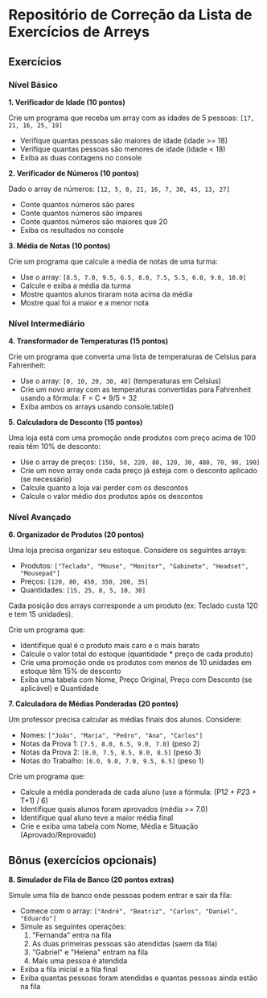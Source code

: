 # Repositório de Correção da Lista de Exercícios de Arreys

## Exercícios

### Nível Básico

**1. Verificador de Idade (10 pontos)**

Crie um programa que receba um array com as idades de 5 pessoas: `[17, 21, 16, 25, 19]`

- Verifique quantas pessoas são maiores de idade (idade >= 18)
- Verifique quantas pessoas são menores de idade (idade < 18)
- Exiba as duas contagens no console

**2. Verificador de Números (10 pontos)**

Dado o array de números: `[12, 5, 8, 21, 16, 7, 30, 45, 13, 27]`

- Conte quantos números são pares
- Conte quantos números são ímpares
- Conte quantos números são maiores que 20
- Exiba os resultados no console

**3. Média de Notas (10 pontos)**

Crie um programa que calcule a média de notas de uma turma:

- Use o array: `[8.5, 7.0, 9.5, 6.5, 8.0, 7.5, 5.5, 6.0, 9.0, 10.0]`
- Calcule e exiba a média da turma
- Mostre quantos alunos tiraram nota acima da média
- Mostre qual foi a maior e a menor nota

### Nível Intermediário

**4. Transformador de Temperaturas (15 pontos)**

Crie um programa que converta uma lista de temperaturas de Celsius para Fahrenheit:

- Use o array: `[0, 10, 20, 30, 40]` (temperaturas em Celsius)
- Crie um novo array com as temperaturas convertidas para Fahrenheit usando a fórmula: F = C * 9/5 + 32
- Exiba ambos os arrays usando console.table()

**5. Calculadora de Desconto (15 pontos)**

Uma loja está com uma promoção onde produtos com preço acima de 100 reais têm 10% de desconto:

- Use o array de preços: `[150, 50, 220, 80, 120, 30, 480, 70, 90, 190]`
- Crie um novo array onde cada preço já esteja com o desconto aplicado (se necessário)
- Calcule quanto a loja vai perder com os descontos
- Calcule o valor médio dos produtos após os descontos

### Nível Avançado

**6. Organizador de Produtos (20 pontos)**

Uma loja precisa organizar seu estoque. Considere os seguintes arrays:

- Produtos: `["Teclado", "Mouse", "Monitor", "Gabinete", "Headset", "Mousepad"]`
- Preços: `[120, 80, 450, 350, 200, 35]`
- Quantidades: `[15, 25, 8, 5, 10, 30]`

Cada posição dos arrays corresponde a um produto (ex: Teclado custa 120 e tem 15 unidades).

Crie um programa que:

- Identifique qual é o produto mais caro e o mais barato
- Calcule o valor total do estoque (quantidade * preço de cada produto)
- Crie uma promoção onde os produtos com menos de 10 unidades em estoque têm 15% de desconto
- Exiba uma tabela com Nome, Preço Original, Preço com Desconto (se aplicável) e Quantidade

**7. Calculadora de Médias Ponderadas (20 pontos)**

Um professor precisa calcular as médias finais dos alunos. Considere:

- Nomes: `["João", "Maria", "Pedro", "Ana", "Carlos"]`
- Notas da Prova 1: `[7.5, 8.0, 6.5, 9.0, 7.0]` (peso 2)
- Notas da Prova 2: `[8.0, 7.5, 8.5, 8.0, 8.5]` (peso 3)
- Notas do Trabalho: `[6.0, 9.0, 7.0, 9.5, 6.5]` (peso 1)

Crie um programa que:

- Calcule a média ponderada de cada aluno (use a fórmula: (P1*2 + P2*3 + T*1) / 6)
- Identifique quais alunos foram aprovados (média >= 7.0)
- Identifique qual aluno teve a maior média final
- Crie e exiba uma tabela com Nome, Média e Situação (Aprovado/Reprovado)

## Bônus (exercícios opcionais)

**8. Simulador de Fila de Banco (20 pontos extras)**

Simule uma fila de banco onde pessoas podem entrar e sair da fila:

- Comece com o array: `["André", "Beatriz", "Carlos", "Daniel", "Eduardo"]`
- Simule as seguintes operações:
    1. "Fernanda" entra na fila
    2. As duas primeiras pessoas são atendidas (saem da fila)
    3. "Gabriel" e "Helena" entram na fila
    4. Mais uma pessoa é atendida
- Exiba a fila inicial e a fila final
- Exiba quantas pessoas foram atendidas e quantas pessoas ainda estão na fila 